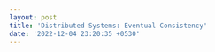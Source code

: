 ```yaml
---
layout: post
title: 'Distributed Systems: Eventual Consistency'
date: '2022-12-04 23:20:35 +0530'
---
```

